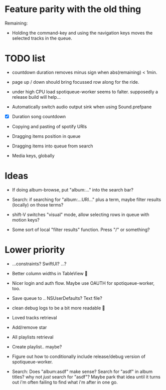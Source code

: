 # Feature parity with the old thing

Remaining:
-   Holding the command-key and using the navigation keys moves the selected tracks in the queue.

# TODO list

* countdown duration removes minus sign when abs(remaining) < 1min.

* page up / down should bring focussed row along for the ride.

* under high CPU load spotiqueue-worker seems to falter.
  supposedly a release build will help...

* Automatically switch audio output sink when using Sound.prefpane
* [x] Duration song countdown

* Copying and pasting of spotify URIs
* Dragging items position in queue
* Dragging items into queue from search

* Media keys, globally

# Ideas

* If doing album-browse, put "album:..." into the search bar?

* Search: if searching for "album:...URI..." plus a term, maybe filter results (locally) on those terms?

* shift-V switches "visual" mode, allow selecting rows in queue with
  motion keys?

* Some sort of local "filter results" function.  Press "/" or something?


# Lower priority

* ...constraints? SwiftUI? ...?
* Better column widths in TableView 🙁

* Nicer login and auth flow.  Maybe use OAUTH for spotiqueue-worker, too.
* Save queue to .. NSUserDefaults? Text file?

* clean debug logs to be a bit more readable 😬

* Loved tracks retrieval
* Add/remove star

* All playlists retrieval
* Create playlist.. maybe?

* Figure out how to conditionally include release/debug version of spotiqueue-worker.


* Search: Does "album:asdf" make sense? Search for "asdf" in album titles?  why not _just_ search for "asdf"?  Maybe park that idea until it turns out i'm often failing to find what i'm after in one go.
